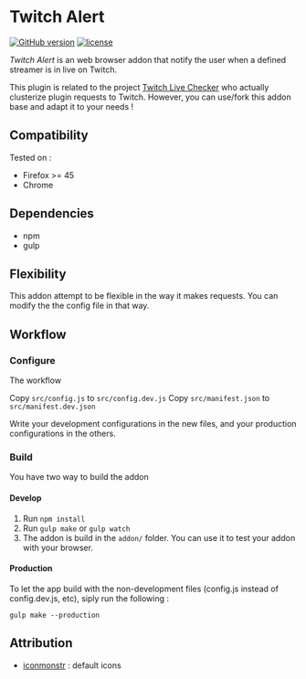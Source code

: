 # Twitch Alert

[![GitHub version](https://badge.fury.io/gh/Eliepse%2FTwitch-Alert-Addon.svg)](https://badge.fury.io/gh/Eliepse%2FTwitch-Alert-Addon) [![license](https://img.shields.io/github/license/Eliepse/Twitch-Alert-Addon.svg)](https://github.com/Eliepse/Twitch-Alert-Addon/blob/master/LICENSE)

_Twitch Alert_ is an web browser addon that notify the user when a defined streamer is in live on Twitch.

This plugin is related to the project [Twitch Live Checker](https://github.com/Eliepse/Twitch-Live-Checker) who actually clusterize plugin requests to Twitch.
However, you can use/fork this addon base and adapt it to your needs !

## Compatibility

Tested on :
- Firefox >= 45
- Chrome

## Dependencies

- npm
- gulp

## Flexibility

This addon attempt to be flexible in the way it makes requests. You can modify the the config file in that way.

## Workflow

### Configure

The workflow

Copy `src/config.js` to `src/config.dev.js`
Copy `src/manifest.json` to `src/manifest.dev.json`

Write your development configurations in the new files, and your production configurations in the others.

### Build

You have two way to build the addon

#### Develop

1. Run `npm install`
2. Run `gulp make` or `gulp watch`
3. The addon is build in the `addon/` folder. You can use it to test your addon with your browser.

#### Production

To let the app build with the non-development files (config.js instead of config.dev.js, etc), siply run the following :

`gulp make --production`


## Attribution

- [iconmonstr](http://iconmonstr.com/) : default icons
